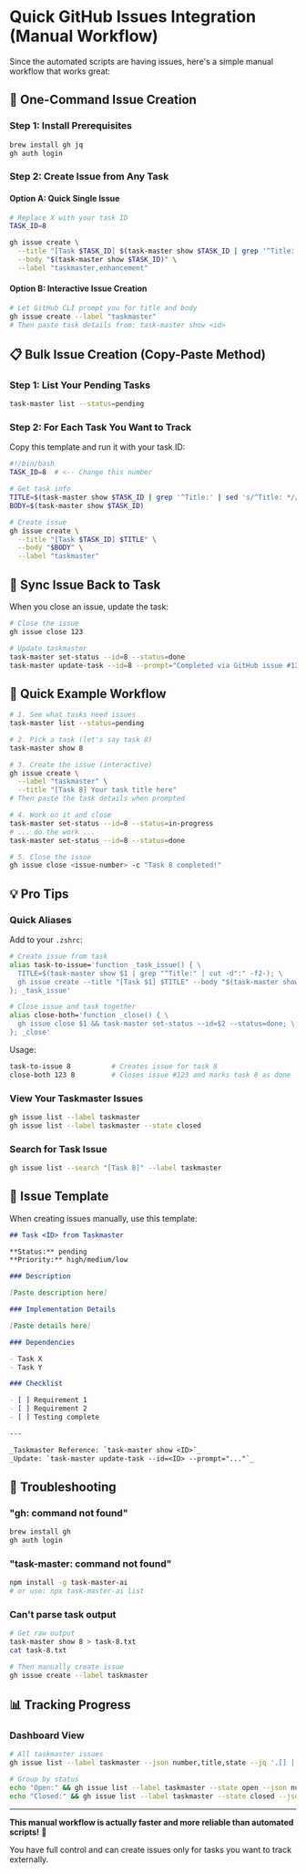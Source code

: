 # Quick GitHub Issues Integration (Manual Workflow)

Since the automated scripts are having issues, here's a simple manual workflow that works great:

## 🎯 One-Command Issue Creation

### Step 1: Install Prerequisites

```bash
brew install gh jq
gh auth login
```

### Step 2: Create Issue from Any Task

#### Option A: Quick Single Issue

```bash
# Replace X with your task ID
TASK_ID=8

gh issue create \
  --title "[Task $TASK_ID] $(task-master show $TASK_ID | grep '^Title:' | cut -d':' -f2-)" \
  --body "$(task-master show $TASK_ID)" \
  --label "taskmaster,enhancement"
```

#### Option B: Interactive Issue Creation

```bash
# Let GitHub CLI prompt you for title and body
gh issue create --label "taskmaster"
# Then paste task details from: task-master show <id>
```

## 📋 Bulk Issue Creation (Copy-Paste Method)

### Step 1: List Your Pending Tasks

```bash
task-master list --status=pending
```

### Step 2: For Each Task You Want to Track

Copy this template and run it with your task ID:

```bash
#!/bin/bash
TASK_ID=8  # <-- Change this number

# Get task info
TITLE=$(task-master show $TASK_ID | grep '^Title:' | sed 's/^Title: *//')
BODY=$(task-master show $TASK_ID)

# Create issue
gh issue create \
  --title "[Task $TASK_ID] $TITLE" \
  --body "$BODY" \
  --label "taskmaster"
```

## 🔄 Sync Issue Back to Task

When you close an issue, update the task:

```bash
# Close the issue
gh issue close 123

# Update taskmaster
task-master set-status --id=8 --status=done
task-master update-task --id=8 --prompt="Completed via GitHub issue #123" --append
```

## 🚀 Quick Example Workflow

```bash
# 1. See what tasks need issues
task-master list --status=pending

# 2. Pick a task (let's say task 8)
task-master show 8

# 3. Create the issue (interactive)
gh issue create \
  --label "taskmaster" \
  --title "[Task 8] Your task title here"
# Then paste the task details when prompted

# 4. Work on it and close
task-master set-status --id=8 --status=in-progress
# ... do the work ...
task-master set-status --id=8 --status=done

# 5. Close the issue
gh issue close <issue-number> -c "Task 8 completed!"
```

## 💡 Pro Tips

### Quick Aliases

Add to your `.zshrc`:

```bash
# Create issue from task
alias task-to-issue='function _task_issue() { \
  TITLE=$(task-master show $1 | grep "^Title:" | cut -d":" -f2-); \
  gh issue create --title "[Task $1] $TITLE" --body "$(task-master show $1)" --label "taskmaster"; \
}; _task_issue'

# Close issue and task together
alias close-both='function _close() { \
  gh issue close $1 && task-master set-status --id=$2 --status=done; \
}; _close'
```

Usage:

```bash
task-to-issue 8          # Creates issue for task 8
close-both 123 8         # Closes issue #123 and marks task 8 as done
```

### View Your Taskmaster Issues

```bash
gh issue list --label taskmaster
gh issue list --label taskmaster --state closed
```

### Search for Task Issue

```bash
gh issue list --search "[Task 8]" --label taskmaster
```

## 🎨 Issue Template

When creating issues manually, use this template:

```markdown
## Task <ID> from Taskmaster

**Status:** pending
**Priority:** high/medium/low

### Description

[Paste description here]

### Implementation Details

[Paste details here]

### Dependencies

- Task X
- Task Y

### Checklist

- [ ] Requirement 1
- [ ] Requirement 2
- [ ] Testing complete

---

_Taskmaster Reference: `task-master show <ID>`_
_Update: `task-master update-task --id=<ID> --prompt="..."`_
```

## 🔧 Troubleshooting

### "gh: command not found"

```bash
brew install gh
gh auth login
```

### "task-master: command not found"

```bash
npm install -g task-master-ai
# or use: npx task-master-ai list
```

### Can't parse task output

```bash
# Get raw output
task-master show 8 > task-8.txt
cat task-8.txt

# Then manually create issue
gh issue create --label taskmaster
```

## 📊 Tracking Progress

### Dashboard View

```bash
# All taskmaster issues
gh issue list --label taskmaster --json number,title,state --jq '.[] | "\(.number) - \(.title) [\(.state)]"'

# Group by status
echo "Open:" && gh issue list --label taskmaster --state open --json number,title | jq -r '.[] | "  #\(.number) - \(.title)"'
echo "Closed:" && gh issue list --label taskmaster --state closed --json number,title | jq -r '.[] | "  #\(.number) - \(.title)"' | head -5
```

---

**This manual workflow is actually faster and more reliable than automated scripts!** 🎉

You have full control and can create issues only for tasks you want to track externally.
